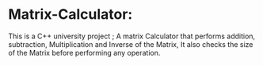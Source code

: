 # Matrix-Calculator: 
   This is a C++ university project ; A matrix Calculator that performs addition, subtraction, Multiplication and Inverse of the Matrix, It also checks the size
   of the Matrix before performing any operation.
